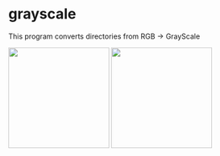 # grayscale
This program converts directories from RGB -> GrayScale 


<img src="https://github.com/AlessandroB1298/grayscale/assets/98426727/f35a9a21-3dfa-4dce-8afc-71a2d61abd0c" width="200" /> <img src="https://github.com/AlessandroB1298/grayscale/assets/98426727/fd9ad28a-2743-40dd-825e-c9aacaca20fd" width="200" />
